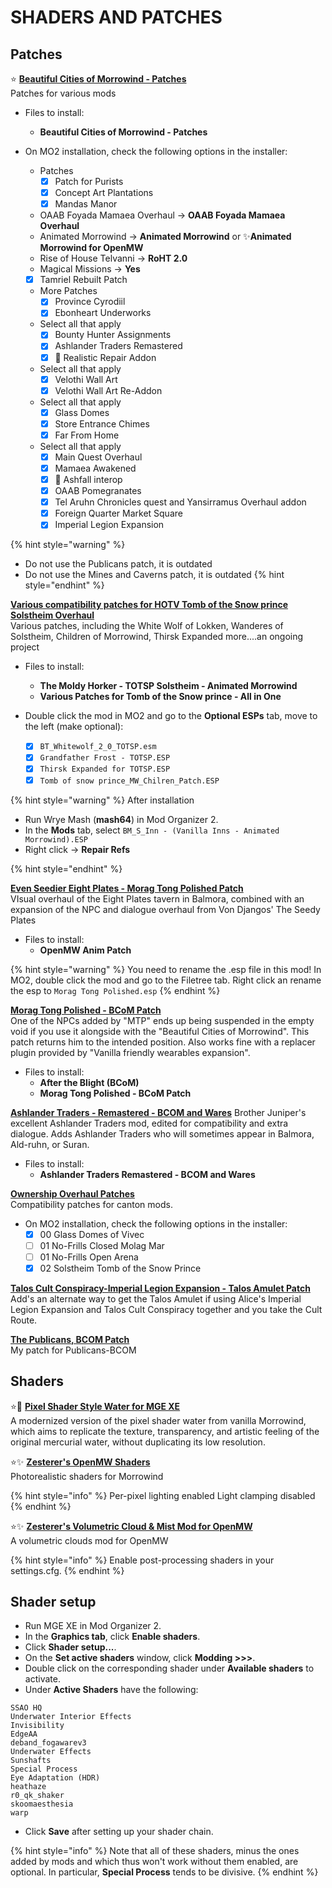 # SHADERS AND PATCHES

## Patches

⭐ [**Beautiful Cities of Morrowind - Patches**](https://www.nexusmods.com/morrowind/mods/49231)\
Patches for various mods

* Files to install:
  * **Beautiful Cities of Morrowind - Patches**

* On MO2 installation, check the following options in the installer:
  * Patches
    * [x] Patch for Purists
    * [x] Concept Art Plantations
    * [x] Mandas Manor
  * OAAB Foyada Mamaea Overhaul -> **OAAB Foyada Mamaea Overhaul**
  * Animated Morrowind -> **Animated Morrowind** or ✨**Animated Morrowind for OpenMW**
  * Rise of House Telvanni -> **RoHT 2.0**
  * Magical Missions -> **Yes**

  * [x] Tamriel Rebuilt Patch
  * More Patches
    * [x] Province Cyrodiil
    * [x] Ebonheart Underworks

  * Select all that apply
    * [x] Bounty Hunter Assignments
    * [x] Ashlander Traders Remastered
    * [x] 📃 Realistic Repair Addon

  * Select all that apply
    * [x] Velothi Wall Art
    * [x] Velothi Wall Art Re-Addon

  * Select all that apply
    * [x] Glass Domes
    * [x] Store Entrance Chimes
    * [x] Far From Home

  * Select all that apply
    * [x] Main Quest Overhaul
    * [x] Mamaea Awakened
    * [x] 📃 Ashfall interop
    * [x] OAAB Pomegranates
    * [x] Tel Aruhn Chronicles quest and Yansirramus Overhaul addon
    * [x] Foreign Quarter Market Square
    * [x] Imperial Legion Expansion

{% hint style="warning" %}

* Do not use the Publicans patch, it is outdated
* Do not use the Mines and Caverns patch, it is outdated
{% hint style="endhint" %}

[**Various compatibility patches for HOTV Tomb of the Snow prince Solstheim Overhaul**](https://www.nexusmods.com/morrowind/mods/48422)\
 Various patches, including the White Wolf of Lokken, Wanderes of Solstheim, Children of Morrowind, Thirsk Expanded more....an ongoing project

* Files to install:
  * **The Moldy Horker - TOTSP Solstheim - Animated Morrowind**
  * **Various Patches for Tomb of the Snow prince - All in One**

* Double click the mod in MO2 and go to the **Optional ESPs** tab, move to the left (make optional):
  * [x] `BT_Whitewolf_2_0_TOTSP.esm`
  * [x] `Grandfather Frost - TOTSP.ESP`
  * [x] `Thirsk Expanded for TOTSP.ESP`
  * [x] `Tomb of snow prince_MW_Chilren_Patch.ESP`

{% hint style="warning" %}
After installation

* Run Wrye Mash (**mash64**) in Mod Organizer 2.
* In the **Mods** tab, select `BM_S_Inn - (Vanilla Inns - Animated Morrowind).ESP`
* Right click -> **Repair Refs**

{% hint style="endhint" %}

[**Even Seedier Eight Plates - Morag Tong Polished Patch**](https://www.nexusmods.com/morrowind/mods/49236)\
 VIsual overhaul of the Eight Plates tavern in Balmora, combined with an expansion of the NPC and dialogue overhaul from Von Djangos' The Seedy Plates

* Files to install:
  * **OpenMW Anim Patch**

{% hint style="warning" %}
You need to rename the .esp file in this mod! In MO2, double click the mod and go to the Filetree tab. Right click an rename the esp to `Morag Tong Polished.esp`
{% endhint %}

[**Morag Tong Polished - BCoM Patch**](https://www.nexusmods.com/morrowind/mods/51194)\
One of the NPCs added by "MTP" ends up being suspended in the empty void if you use it alongside with the "Beautiful Cities of Morrowind". This patch returns him to the intended position. Also works fine with a replacer plugin provided by "Vanilla friendly wearables expansion".

* Files to install:
  * **After the Blight (BCoM)**
  * **Morag Tong Polished - BCoM Patch**

[**Ashlander Traders - Remastered - BCOM and Wares**](https://www.nexusmods.com/morrowind/mods/48009)
Brother Juniper's excellent Ashlander Traders mod, edited for compatibility and extra dialogue. Adds Ashlander Traders who will sometimes appear in Balmora, Ald-ruhn, or Suran.

* Files to install:
  * **Ashlander Traders Remastered - BCOM and Wares**

[**Ownership Overhaul Patches**](https://www.nexusmods.com/morrowind/mods/49232)\
Compatibility patches for canton mods.

* On MO2 installation, check the following options in the installer:
  * [X] 00 Glass Domes of Vivec
  * [ ] 01 No-Frills Closed Molag Mar
  * [ ] 01 No-Frills Open Arena
  * [x] 02 Solstheim Tomb of the Snow Prince

[**Talos Cult Conspiracy-Imperial Legion Expansion - Talos Amulet Patch**](https://www.nexusmods.com/morrowind/mods/52697)\
Add's an alternate way to get the Talos Amulet if using Alice's Imperial Legion Expansion and Talos Cult Conspiracy together and you take the Cult Route.

[**The Publicans, BCOM Patch**](https://github.com/rfuzzo/tes3-mods/blob/main/_patches/The_Publicans_bcom_patch.esp)\
My patch for Publicans-BCOM

## Shaders

⭐📃 [**Pixel Shader Style Water for MGE XE**](https://www.nexusmods.com/morrowind/mods/50044)\
A modernized version of the pixel shader water from vanilla Morrowind, which aims to replicate the texture, transparency, and artistic feeling of the original mercurial water, without duplicating its low resolution.

⭐✨ [**Zesterer's OpenMW Shaders**](https://github.com/zesterer/openmw-shaders/tree/openmw-0.48)\
Photorealistic shaders for Morrowind

{% hint style="info" %}
Per-pixel lighting enabled
Light clamping disabled
{% endhint %}

⭐✨ [**Zesterer's Volumetric Cloud & Mist Mod for OpenMW**](https://github.com/zesterer/openmw-volumetric-clouds)\
 A volumetric clouds mod for OpenMW

{% hint style="info" %}
Enable post-processing shaders in your settings.cfg.
{% endhint %}

## Shader setup

* Run MGE XE in Mod Organizer 2.
* In the **Graphics tab**, click **Enable shaders**.
* Click **Shader setup...**.
* On the **Set active shaders** window, click **Modding >>>**.
* Double click on the corresponding shader under **Available shaders** to activate.
* Under **Active Shaders** have the following:

```text
SSAO HQ
Underwater Interior Effects
Invisibility
EdgeAA
deband_fogawarev3
Underwater Effects
Sunshafts
Special Process
Eye Adaptation (HDR)
heathaze
r0_qk_shaker
skoomaesthesia
warp
```

* Click **Save** after setting up your shader chain.

{% hint style="info" %}
Note that all of these shaders, minus the ones added by mods and which thus won't work without them enabled, are optional. In particular, **Special Process** tends to be divisive.
{% endhint %}

